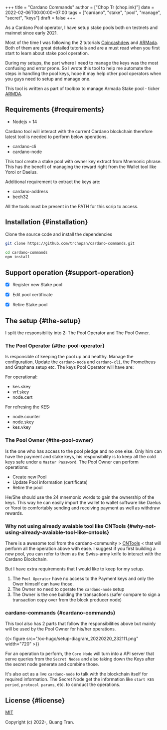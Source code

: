 +++
title = "Cardano Commands"
author = ["Chop Tr (chop.ink)"]
date = 2022-02-06T00:00:00+07:00
tags = ["cardano", "stake", "pool", "manage", "secret", "keys"]
draft = false
+++

As a Cardano Pool operator, I have setup stake pools both on testnets and mainnet since early 2021.

Most of the time I was following the 2 tutorials [Coincashdew](https://www.coincashew.com/coins/overview-ada/guide-how-to-build-a-haskell-stakepool-node) and [ARMada](https://docs.armada-alliance.com/learn/). Both of them are great detailed tutorials and are a must read when you first start to learn about stake pool operation.

During my setups, the part where I need to manage the keys was the most confusing and error prone. So I wrote this tool to help me automate the steps in handling the pool keys, hope it may help other pool operators when you guys need to setup and manage one.

This tool is written as part of toolbox to manage Armada Stake pool - ticker [ARMDA](https://armadacardano.io/).


## Requirements {#requirements}

-   Nodejs &gt; 14

Cardano tool will interact with the current Cardano blockchain therefore latest tool is needed to perform below operations.

-   cardano-cli
-   cardano-node

This tool create a stake pool with owner key extract from Mnemonic phrase. This has the benefit of managing the reward right from the Wallet tool like Yoroi or Daelus.

Additional requirement to extract the keys are:

-   cardano-address
-   bech32

All the tools must be present in the PATH for this scrip to access.


## Installation {#installation}

Clone the source code and install the dependencies

```bash
git clone https://github.com/trchopan/cardano-commands.git
```

```bash
cd cardano-commands
npm install
```


## Support operation {#support-operation}

-   [X] Register new Stake pool
-   [X] Edit pool certificate
-   [X] Retire Stake pool


## The setup {#the-setup}

I split the responsibility into 2: The Pool Operator and The Pool Owner.


### The Pool Operator {#the-pool-operator}

Is responsible of keeping the pool up and healthy. Manage the configuration, Update the `cardano-node` and `cardano-cli`, the Prometheus and Graphana setup etc. The keys Pool Operator will have are:

For operational:

-   kes.skey
-   vrf.skey
-   node.cert

For refresing the KES:

-   node.counter
-   node.skey
-   kes.vkey


### The Pool Owner {#the-pool-owner}

Is the one who has access to the pool pledge and no one else. Only him can have the payment and stake keys, his responsibility is to keep all the cold keys safe under a `Master Password`. The Pool Owner can perform operations:

-   Create new Pool
-   Update Pool information (certificate)
-   Retire the pool

He/She should use the 24 mnemonic words to gain the ownership of the keys. This way he can easily import the wallet to wallet software like Daelus or Yoroi to comfortably sending and receiving payment as well as withdraw rewards.


### Why not using already avaiable tool like CNTools {#why-not-using-already-avaiable-tool-like-cntools}

There is a awesome tool from the cardano-community &gt; [CNTools](https://cardano-community.github.io/guild-operators/basics) &lt; that will perform all the operation above with ease. I suggest if you first building a new pool, you can refer to them as the Swiss-army knife to interact with the Cardano Blockchain.

But I have extra requirements that I would like to keep for my setup.

1.  The `Pool Operator` have no access to the Payment keys and only the Ower himself can have those.
2.  The Owner no need to operate the `cardano-node` setup
3.  The Owner is the one building the transactions (safer compare to sign a transaction copy over from the block producer node)


### cardano-commands {#cardano-commands}

This tool also has 2 parts that follow the responsibilities above but mainly will be used by the Pool Owner for his/her operations.

{{< figure src="/ox-hugo/setup-diagram_20220220_232111.png" width="720" >}}

For an operation to perform, the `Core Node` will turn into a API server that serve queries from the `Secret Nodes` and also taking down the Keys after the secret node generate and combine those.

It's also act as a live `cardano-node` to talk with the blockchain itself for required information. The Secret Node get the information like `start KES period`, `protocol params`, etc. to conduct the operations.


## License {#license}

[MIT](https://opensource.org/licenses/MIT)

Copyright (c) 2022-, Quang Tran.
